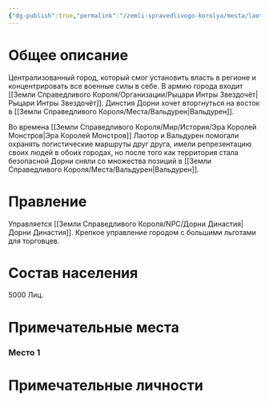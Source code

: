 ```yaml
---
{"dg-publish":true,"permalink":"/zemli-spravedlivogo-korolya/mesta/laotor/"}
---
```


# Общее описание
Централизованный город, который смог установить власть в регионе и концентрировать все военные силы в себе. В армию города входит [[Земли Справедливого Короля/Организации/Рыцари Интры Звездочёт\|Рыцари Интры Звездочёт]]. Динстия Дорни хочет вторгнуться на восток в [[Земли Справедливого Короля/Места/Вальдурен\|Вальдурен]]. 

Во времена [[Земли Справедливого Короля/Мир/История/Эра Королей Монстров\|Эра Королей Монстров]] Лаотор и Вальдурен помогали охранять логистические маршруты друг друга, имели репрезентацию своих людей в обоих городах, но после того как территория стала безопасной Дорни сняли со множества позиций в [[Земли Справедливого Короля/Места/Вальдурен\|Вальдурен]]. 

# Правление
Управляется [[Земли Справедливого Короля/NPC/Дорни Династия\|Дорни Династия]]. Крепкое управление городом с большими льготами для торговцев.
# Состав населения
5000 Лиц. 
# Примечательные места

### Место 1

# Примечательные личности
